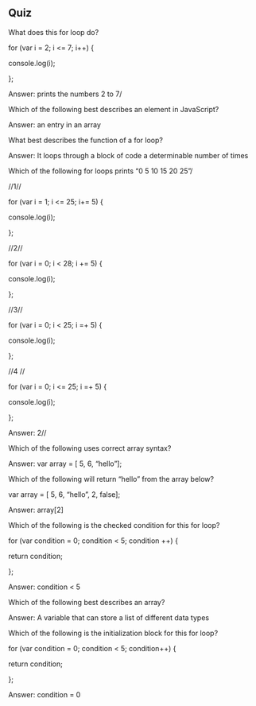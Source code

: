 ## Quiz

What does this for loop do?

for \(var i = 2; i &lt;= 7; i++\) {

console.log\(i\);

};

Answer: prints the numbers 2 to 7\/

Which of the following best describes an element in JavaScript?

Answer: an entry in an array

What best describes the function of a for loop?

Answer: It loops through a block of code a determinable number of times

Which of the following for loops prints “0 5 10 15 20 25”\/

\/\/1\/\/

for \(var i = 1; i &lt;= 25; i+= 5\) {

console.log\(i\);

};

\/\/2\/\/

for \(var i = 0; i &lt; 28; i += 5\) {

console.log\(i\);

};

\/\/3\/\/

for \(var i = 0; i &lt; 25; i =+ 5\) {

console.log\(i\);

};

\/\/4 \/\/

for \(var i = 0; i &lt;= 25; i =+ 5\) {

console.log\(i\);

};

Answer: 2\/\/

Which of the following uses correct array syntax?

Answer: var array = \[ 5, 6, “hello”\];

Which of the following will return “hello” from the array below?

var array = \[ 5, 6, “hello”, 2, false\];

Answer: array\[2\]

Which of the following is the checked condition for this for loop?

for \(var condition = 0; condition &lt; 5; condition ++\) {

return condition;

};

Answer: condition &lt; 5

Which of the following best describes an array?

Answer: A variable that can store a list of different data types

Which of the following is the initialization block for this for loop?

for \(var condition = 0; condition &lt; 5; condition++\) {

return condition;

};

Answer: condition = 0

